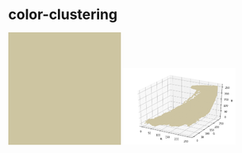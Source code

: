 # color-clustering

<img src="https://github.com/elasticnet12345/color-clustering/blob/master/img/1-means-img.jpg" alt="CC001" title="CC001" width=45%>
<img src="https://github.com/elasticnet12345/color-clustering/blob/master/img/glaph-1.png" alt="CC001" title="CC001" width=45%>
